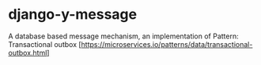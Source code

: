 # django-y-message
A database based message mechanism, an implementation of Pattern: Transactional outbox [https://microservices.io/patterns/data/transactional-outbox.html]
